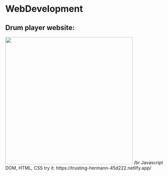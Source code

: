# WebDevelopment

## Drum player website:
<img src="https://user-images.githubusercontent.com/82957886/159282999-5882d00d-7a1d-431a-83e4-8259c6a0a1f2.png" width="400" height="400">
/br
Javascript DOM, HTML, CSS
try it: https://trusting-hermann-45d222.netlify.app/
